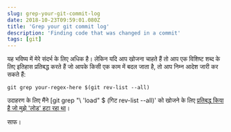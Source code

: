 ```yaml
---
slug: grep-your-git-commit-log
date: 2018-10-23T09:59:01.080Z
title: 'Grep your git commit log'
description: 'Finding code that was changed in a commit'
tags: [git]
---
```



यह भविष्य में मेरे संदर्भ के लिए अधिक है। लेकिन यदि आप खोजना चाहते हैं तो आप एक विशिष्ट शब्द के लिए इतिहास प्रतिबद्ध करते हैं जो आपके किसी एक काम में बदल जाता है, तो आप निम्न आदेश जारी कर सकते हैं:


```
git grep your-regex-here $(git rev-list --all)
```


उदाहरण के लिए मैंने [git grep "\ 'load" $ (गिट rev-list --all)' को खोजने के लिए [प्रतिबद्ध किया है जो मुझे 'लोड' हटा रहा था](/performance-and-resiliencestress-testing-third-parties-by-css-wizardry/)।

साफ।
